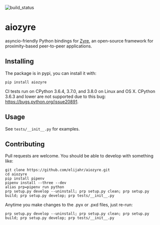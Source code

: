 ![build_status](https://travis-ci.org/elijahr/aiozyre.svg?branch=master)

# aiozyre
asyncio-friendly Python bindings for [Zyre](https://github.com/zeromq/zyre), an open-source framework for proximity-based peer-to-peer applications.

## Installing

The package is in pypi, you can install it with:
```
pip install aiozyre
```

CI tests run on CPython 3.6.4, 3.7.0, and 3.8.0 on Linux and OS X.
CPython 3.6.3 and lower are not supported due to this bug: https://bugs.python.org/issue20891.

## Usage

See `tests/__init__.py` for examples.

## Contributing

Pull requests are welcome. You should be able to develop with something like:

```
git clone https://github.com/elijahr/aiozyre.git
cd aiozyre
pip install pipenv
pipenv install --three --dev
alias prp=pipenv run python
prp setup.py develop --uninstall; prp setup.py clean; prp setup.py build; prp setup.py develop; prp tests/__init__.py
```

Anytime you make changes to the .pyx or .pxd files, just re-run:
```
prp setup.py develop --uninstall; prp setup.py clean; prp setup.py build; prp setup.py develop; prp tests/__init__.py
```
